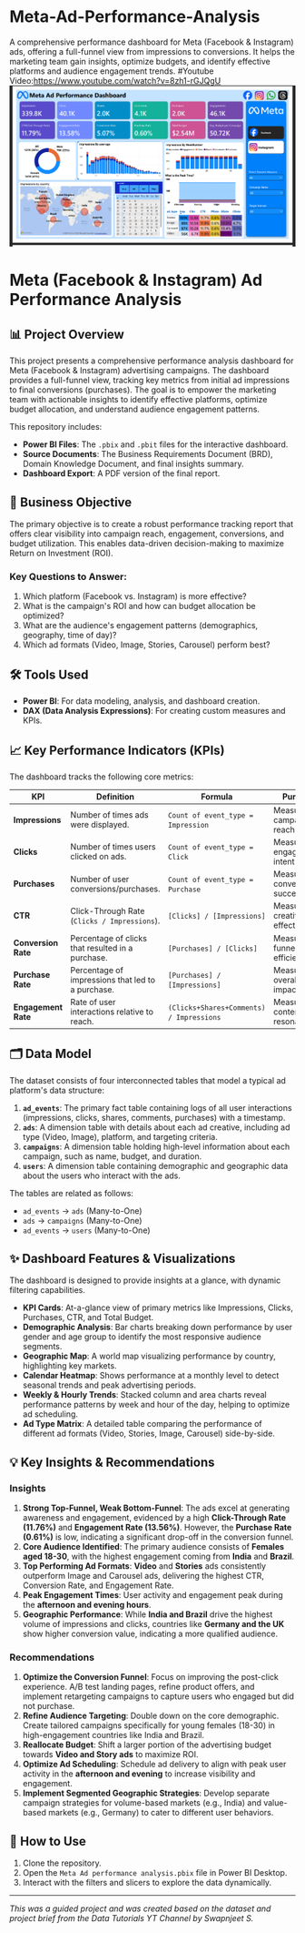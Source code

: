 # Meta-Ad-Performance-Analysis
A comprehensive performance dashboard for Meta (Facebook &amp; Instagram) ads, offering a full-funnel view from impressions to conversions. It helps the marketing team gain insights, optimize budgets, and identify effective platforms and audience engagement trends.
#Youtube Video:https://www.youtube.com/watch?v=8zh1-rGJQgU
![Meta Ad Performance Dashboard](Thumbnail.png)


# Meta (Facebook & Instagram) Ad Performance Analysis

## 📊 Project Overview

This project presents a comprehensive performance analysis dashboard for Meta (Facebook & Instagram) advertising campaigns. The dashboard provides a full-funnel view, tracking key metrics from initial ad impressions to final conversions (purchases). The goal is to empower the marketing team with actionable insights to identify effective platforms, optimize budget allocation, and understand audience engagement patterns.

This repository includes:

  * **Power BI Files**: The `.pbix` and `.pbit` files for the interactive dashboard.
  * **Source Documents**: The Business Requirements Document (BRD), Domain Knowledge Document, and final insights summary.
  * **Dashboard Export**: A PDF version of the final report.

## 🎯 Business Objective

The primary objective is to create a robust performance tracking report that offers clear visibility into campaign reach, engagement, conversions, and budget utilization. This enables data-driven decision-making to maximize Return on Investment (ROI).

### Key Questions to Answer:

1.  Which platform (Facebook vs. Instagram) is more effective?
2.  What is the campaign's ROI and how can budget allocation be optimized?
3.  What are the audience's engagement patterns (demographics, geography, time of day)?
4.  Which ad formats (Video, Image, Stories, Carousel) perform best?

## 🛠️ Tools Used

  * **Power BI**: For data modeling, analysis, and dashboard creation.
  * **DAX (Data Analysis Expressions)**: For creating custom measures and KPIs.

## 📈 Key Performance Indicators (KPIs)

The dashboard tracks the following core metrics:

| KPI               | Definition                                      | Formula                             | Purpose                        |
| ----------------- | ----------------------------------------------- | ----------------------------------- | ------------------------------ |
| **Impressions** | Number of times ads were displayed.             | `Count of event_type = Impression`  | Measure campaign reach         |
| **Clicks** | Number of times users clicked on ads.           | `Count of event_type = Click`       | Measure engagement intent      |
| **Purchases** | Number of user conversions/purchases.           | `Count of event_type = Purchase`    | Measure conversion success     |
| **CTR** | Click-Through Rate (`Clicks / Impressions`).    | `[Clicks] / [Impressions]`          | Measure ad creative effectiveness |
| **Conversion Rate** | Percentage of clicks that resulted in a purchase. | `[Purchases] / [Clicks]`            | Measure funnel efficiency      |
| **Purchase Rate** | Percentage of impressions that led to a purchase. | `[Purchases] / [Impressions]`       | Measure overall ad impact      |
| **Engagement Rate** | Rate of user interactions relative to reach.    | `(Clicks+Shares+Comments) / Impressions` | Measure content resonance      |

## 🗂️ Data Model

The dataset consists of four interconnected tables that model a typical ad platform's data structure:

1.  **`ad_events`**: The primary fact table containing logs of all user interactions (impressions, clicks, shares, comments, purchases) with a timestamp.
2.  **`ads`**: A dimension table with details about each ad creative, including ad type (Video, Image), platform, and targeting criteria.
3.  **`campaigns`**: A dimension table holding high-level information about each campaign, such as name, budget, and duration.
4.  **`users`**: A dimension table containing demographic and geographic data about the users who interact with the ads.

The tables are related as follows:

  * `ad_events` → `ads` (Many-to-One)
  * `ads` → `campaigns` (Many-to-One)
  * `ad_events` → `users` (Many-to-One)

## ✨ Dashboard Features & Visualizations

The dashboard is designed to provide insights at a glance, with dynamic filtering capabilities.

  * **KPI Cards**: At-a-glance view of primary metrics like Impressions, Clicks, Purchases, CTR, and Total Budget.
  * **Demographic Analysis**: Bar charts breaking down performance by user gender and age group to identify the most responsive audience segments.
  * **Geographic Map**: A world map visualizing performance by country, highlighting key markets.
  * **Calendar Heatmap**: Shows performance at a monthly level to detect seasonal trends and peak advertising periods.
  * **Weekly & Hourly Trends**: Stacked column and area charts reveal performance patterns by week and hour of the day, helping to optimize ad scheduling.
  * **Ad Type Matrix**: A detailed table comparing the performance of different ad formats (Video, Stories, Image, Carousel) side-by-side.

## 💡 Key Insights & Recommendations

### Insights

1.  **Strong Top-Funnel, Weak Bottom-Funnel**: The ads excel at generating awareness and engagement, evidenced by a high **Click-Through Rate (11.76%)** and **Engagement Rate (13.56%)**. However, the **Purchase Rate (0.61%)** is low, indicating a significant drop-off in the conversion funnel.
2.  **Core Audience Identified**: The primary audience consists of **Females aged 18-30**, with the highest engagement coming from **India** and **Brazil**.
3.  **Top Performing Ad Formats**: **Video** and **Stories** ads consistently outperform Image and Carousel ads, delivering the highest CTR, Conversion Rate, and Engagement Rate.
4.  **Peak Engagement Times**: User activity and engagement peak during the **afternoon and evening hours**.
5.  **Geographic Performance**: While **India and Brazil** drive the highest volume of impressions and clicks, countries like **Germany and the UK** show higher conversion value, indicating a more qualified audience.

### Recommendations

1.  **Optimize the Conversion Funnel**: Focus on improving the post-click experience. A/B test landing pages, refine product offers, and implement retargeting campaigns to capture users who engaged but did not purchase.
2.  **Refine Audience Targeting**: Double down on the core demographic. Create tailored campaigns specifically for young females (18-30) in high-engagement countries like India and Brazil.
3.  **Reallocate Budget**: Shift a larger portion of the advertising budget towards **Video and Story ads** to maximize ROI.
4.  **Optimize Ad Scheduling**: Schedule ad delivery to align with peak user activity in the **afternoon and evening** to increase visibility and engagement.
5.  **Implement Segmented Geographic Strategies**: Develop separate campaign strategies for volume-based markets (e.g., India) and value-based markets (e.g., Germany) to cater to different user behaviors.

## 🚀 How to Use

1.  Clone the repository.
2.  Open the `Meta Ad performance analysis.pbix` file in Power BI Desktop.
3.  Interact with the filters and slicers to explore the data dynamically.

-----

*This was a guided project and was created based on the dataset and project brief from the Data Tutorials YT Channel by Swapnjeet S.*
